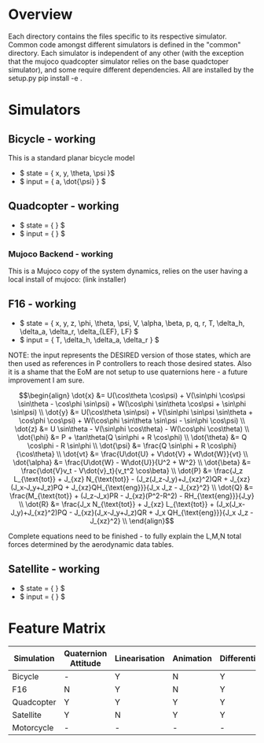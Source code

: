 # Overview

Each directory contains the files specific to its respective simulator. Common code amongst different simulators is defined in the "common" directory. Each simulator is independent of any other (with the exception that the mujoco quadcopter simulator relies on the base quadctoper simulator), and some require different dependencies. All are installed by the setup.py pip install -e .

# Simulators

## Bicycle - working

This is a standard planar bicycle model

- $ state = \{ x, y, \theta, \psi \}$
- $ input = \{ a, \dot{\psi} \} $

## Quadcopter - working

- $ state = \{  \} $
- $ input = \{  \} $

### Mujoco Backend - working

This is a Mujoco copy of the system dynamics, relies on the user having a local install of mujoco: (link installer)

## F16 - working

- $ state = \{ x, y, z, \phi, \theta, \psi,  V, \alpha, \beta, p, q, r, T, \delta_h,  \delta_a,  \delta_r,  \delta_{LEF}, LF\} $
- $ input = \{ T, \delta_h,  \delta_a,  \delta_r \} $

NOTE: the input represents the DESIRED version of those states, which are then used as references in P controllers to reach those desired states. Also it is a shame that the EoM are not setup to use quaternions here - a future improvement I am sure.

``` math
\begin{align}
\dot{x} &= U(\cos\theta \cos\psi) + V(\sin\phi \cos\psi \sin\theta - \cos\phi \sin\psi) + W(\cos\phi \sin\theta \cos\psi + \sin\phi \sin\psi) \\
\dot{y} &= U(\cos\theta \sin\psi) + V(\sin\phi \sin\psi \sin\theta + \cos\phi \cos\psi) + W(\cos\phi \sin\theta \sin\psi - \sin\phi \cos\psi) \\
\dot{z} &= U \sin\theta - V(\sin\phi \cos\theta) - W(\cos\phi \cos\theta) \\
\dot{\phi} &= P + \tan\theta(Q \sin\phi + R \cos\phi) \\
\dot{\theta} &= Q \cos\phi - R \sin\phi \\
\dot{\psi} &= \frac{Q \sin\phi + R \cos\phi}{\cos\theta} \\
\dot{vt} &= \frac{U\dot{U} + V\dot{V} + W\dot{W}}{vt} \\
\dot{\alpha} &= \frac{U\dot{W} - W\dot{U}}{U^2 + W^2} \\
\dot{\beta} &= \frac{\dot{V}v_t - V\dot{v}_t}{v_t^2 \cos\beta} \\
\dot{P} &= \frac{J_z L_{\text{tot}} + J_{xz} N_{\text{tot}} - (J_z(J_z-J_y)+J_{xz}^2)QR + J_{xz}(J_x-J_y+J_z)PQ + J_{xz}QH_{\text{eng}}}{J_x J_z - J_{xz}^2} \\
\dot{Q} &= \frac{M_{\text{tot}} + (J_z-J_x)PR - J_{xz}(P^2-R^2) - RH_{\text{eng}}}{J_y} \\
\dot{R} &= \frac{J_x N_{\text{tot}} + J_{xz} L_{\text{tot}} + (J_x(J_x-J_y)+J_{xz}^2)PQ - J_{xz}(J_x-J_y+J_z)QR + J_x QH_{\text{eng}}}{J_x J_z - J_{xz}^2} \\
\end{align}
```

Complete equations need to be finished - to fully explain the L,M,N total forces determined by the aerodynamic data tables.

## Satellite - working

- $ state = \{  \} $
- $ input = \{  \} $

# Feature Matrix

| Simulation | Quaternion Attitude | Linearisation | Animation | Differentiable |
| ---------- | ------------------- | ------------- | --------- | -------------- |
| Bicycle    | -                   | Y             | N         | Y
| F16        | N                   | Y             | N         | Y
| Quadcopter | Y                   | Y             | Y         | Y
| Satellite  | Y                   | N             | Y         | Y
| Motorcycle | -                   | -             | -         | -